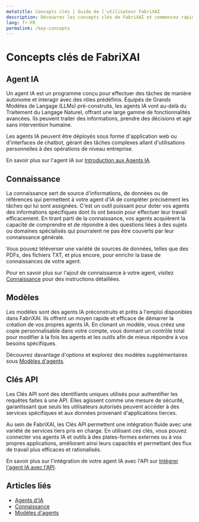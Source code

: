 ```yaml
---
metatitle: Concepts clés | Guide de l'utilisateur FabriXAI
description: Découvrez les concepts clés de FabriXAI et commencez rapidement.
lang: fr-FR
permalink: /key-concepts
---
```


# Concepts clés de FabriXAI

## Agent IA

Un agent IA est un programme conçu pour effectuer des tâches de manière autonome et interagir avec des rôles prédéfinis. Équipés de Grands Modèles de Langage (LLMs) pré-construits, les agents IA vont au-delà du Traitement du Langage Naturel, offrant une large gamme de fonctionnalités avancées. Ils peuvent traiter des informations, prendre des décisions et agir sans intervention humaine.

Les agents IA peuvent être déployés sous forme d'application web ou d'interfaces de chatbot, gérant des tâches complexes allant d'utilisations personnelles à des opérations de niveau entreprise.

En savoir plus sur l'agent IA sur [Introduction aux Agents IA](/en-us/ai-agents/).

## Connaissance

La connaissance sert de source d'informations, de données ou de références qui permettent à votre agent d'IA de compléter précisément les tâches qui lui sont assignées. C'est un outil puissant pour doter vos agents des informations spécifiques dont ils ont besoin pour effectuer leur travail efficacement. En tirant parti de la connaissance, vos agents acquièrent la capacité de comprendre et de répondre à des questions liées à des sujets ou domaines spécialisés qui pourraient ne pas être couverts par leur connaissance générale.

Vous pouvez téléverser une variété de sources de données, telles que des PDFs, des fichiers TXT, et plus encore, pour enrichir la base de connaissances de votre agent.

Pour en savoir plus sur l'ajout de connaissance à votre agent, visitez [Connaissance](/en-us/knowledge/) pour des instructions détaillées.

<!-- ## Power-Ups

Les Power-Ups sont des outils qui permettent à vos agents d'IA d'exécuter de manière transparente une large gamme de fonctions directement au sein de votre environnement local, sans avoir besoin de dépendances tierces. Voici quelques exemples de Power-Ups : Calculatrice, Lecteur de fichiers (par exemple txt, md, pdf, doc(x), ppt(x), xls(x), csv, tsv, xml, json), Interpréteur de code, Outil d'extraction web, etc. -->

## Modèles

Les modèles sont des agents IA préconstruits et prêts à l'emploi disponibles dans FabriXAI. Ils offrent un moyen rapide et efficace de démarrer la création de vos propres agents IA. En clonant un modèle, vous créez une copie personnalisable dans votre compte, vous donnant un contrôle total pour modifier à la fois les agents et les outils afin de mieux répondre à vos besoins spécifiques.

Découvrez davantage d'options et explorez des modèles supplémentaires sous [Modèles d'agents](/fr/agent-templates/).

## Clés API

Les Clés API sont des identifiants uniques utilisés pour authentifier les requêtes faites à une API. Elles agissent comme une mesure de sécurité, garantissant que seuls les utilisateurs autorisés peuvent accéder à des services spécifiques et aux données provenant d'applications tierces.

Au sein de FabriXAI, les Clés API permettent une intégration fluide avec une variété de services tiers pris en charge. En utilisant ces clés, vous pouvez connecter vos agents IA et outils à des plates-formes externes ou à vos propres applications, améliorant ainsi leurs capacités et permettant des flux de travail plus efficaces et rationalisés.

En savoir plus sur l'intégration de votre agent IA avec l'API sur [Intégrer l'agent IA avec l'API](/fr/integrations-api).

## Articles liés
- [Agents d'IA](/en-us/ai-agents/)
- [Connaissance](/en-us/knowledge/)
- [Modèles d'agents](/en-us/agent-templates/)